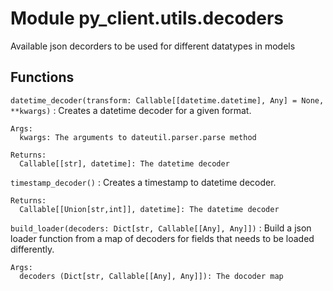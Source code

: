 Module py_client.utils.decoders
===============================
Available json decorders to be used for different datatypes in models

Functions
---------

    
`datetime_decoder(transform: Callable[[datetime.datetime], Any] = None, **kwargs)`
:   Creates a datetime decoder for a given format.
    
    Args:
      kwargs: The arguments to dateutil.parser.parse method
    
    Returns:
      Callable[[str], datetime]: The datetime decoder

    
`timestamp_decoder()`
:   Creates a timestamp to datetime decoder.
    
    Returns:
      Callable[[Union[str,int]], datetime]: The datetime decoder

    
`build_loader(decoders: Dict[str, Callable[[Any], Any]])`
:   Build a json loader function from a map of decoders for fields that needs to be loaded differently.
    
    Args:
      decoders (Dict[str, Callable[[Any], Any]]): The docoder map
